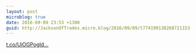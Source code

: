 ```yaml
---
layout: post
microblog: true
date: 2016-09-09 23:53 +1300
guid: http://JacksonOfTrades.micro.blog/2016/09/09/t774199130268721153.html
---
```

[t.co/UiOGPogId...](https://t.co/UiOGPogIdn)
